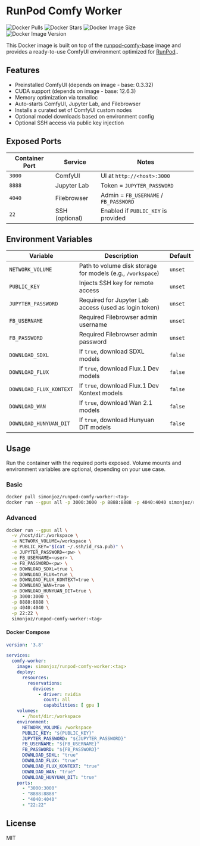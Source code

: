 # RunPod Comfy Worker

![Docker Pulls](https://img.shields.io/docker/pulls/simonjoz/runpod-comfy-worker)
![Docker Stars](https://img.shields.io/docker/stars/simonjoz/runpod-comfy-worker)
![Docker Image Size](https://img.shields.io/docker/image-size/simonjoz/runpod-comfy-worker/0.1.0-cuda12.6.3-ubuntu24.04)
![Docker Image Version](https://img.shields.io/docker/v/simonjoz/runpod-comfy-worker)

This Docker image is built on top of
the [runpod-comfy-base](https://hub.docker.com/repository/docker/simonjoz/runpod-comfy-base/)
image and provides a ready-to-use ComfyUI environment optimized for [RunPod](https://www.runpod.io/)..

## Features

* Preinstalled ComfyUI (depends on image - base: 0.3.32)
* CUDA support (depends on image - base: 12.6.3)
* Memory optimization via tcmalloc
* Auto-starts ComfyUI, Jupyter Lab, and Filebrowser
* Installs a curated set of ComfyUI custom nodes
* Optional model downloads based on environment config
* Optional SSH access via public key injection

## Exposed Ports

| Container Port | Service        | Notes                                 |
|----------------|----------------|---------------------------------------|
| `3000`         | ComfyUI        | UI at `http://<host>:3000`            |
| `8888`         | Jupyter Lab    | Token = `JUPYTER_PASSWORD`            |
| `4040`         | Filebrowser    | Admin = `FB_USERNAME` / `FB_PASSWORD` |
| `22`           | SSH (optional) | Enabled if `PUBLIC_KEY` is provided   |

## Environment Variables

| Variable                | Description                                                  | Default |
|-------------------------|--------------------------------------------------------------|---------|
| `NETWORK_VOLUME`        | Path to volume disk storage for models  (e.g., `/workspace`) | `unset` |
| `PUBLIC_KEY`            | Injects SSH key for remote access                            | `unset` |
| `JUPYTER_PASSWORD`      | Required for Jupyter Lab access (used as login token)        | `unset` |
| `FB_USERNAME`           | Required Filebrowser admin username                          | `unset` |
| `FB_PASSWORD`           | Required Filebrowser admin password                          | `unset` |
| `DOWNLOAD_SDXL`         | If `true`, download SDXL models                              | `false` |
| `DOWNLOAD_FLUX`         | If `true`, download Flux.1 Dev models                        | `false` |
| `DOWNLOAD_FLUX_KONTEXT` | If `true`, download Flux.1 Dev Kontext models                | `false` |
| `DOWNLOAD_WAN`          | If `true`, download Wan 2.1 models                           | `false` |
| `DOWNLOAD_HUNYUAN_DIT`  | If `true`, download Hunyuan DiT models                       | `false` |

## Usage

Run the container with the required ports exposed. Volume mounts and environment variables are optional, depending on
your use case.

### Basic

```bash
docker pull simonjoz/runpod-comfy-worker:<tag>
docker run --gpus all -p 3000:3000 -p 8888:8888 -p 4040:4040 simonjoz/runpod-comfy-worker:<tag>
```

### Advanced

```bash
docker run --gpus all \
  -v /host/dir:/workspace \
  -e NETWORK_VOLUME=/workspace \
  -e PUBLIC_KEY="$(cat ~/.ssh/id_rsa.pub)" \
  -e JUPYTER_PASSWORD=<pw> \
  -e FB_USERNAME=<user> \
  -e FB_PASSWORD=<pw> \
  -e DOWNLOAD_SDXL=true \
  -e DOWNLOAD_FLUX=true \
  -e DOWNLOAD_FLUX_KONTEXT=true \
  -e DOWNLOAD_WAN=true \
  -e DOWNLOAD_HUNYUAN_DIT=true \
  -p 3000:3000 \
  -p 8888:8888 \
  -p 4040:4040 \
  -p 22:22 \
  simonjoz/runpod-comfy-worker:<tag>
```

#### Docker Compose

```yaml
version: '3.8'

services:
  comfy-worker:
    image: simonjoz/runpod-comfy-worker:<tag>
    deploy:
      resources:
        reservations:
          devices:
            - driver: nvidia
              count: all
              capabilities: [ gpu ]
    volumes:
      - /host/dir:/workspace
    environment:
      NETWORK_VOLUME: /workspace
      PUBLIC_KEY: "${PUBLIC_KEY}"
      JUPYTER_PASSWORD: "${JUPYTER_PASSWORD}"
      FB_USERNAME: "${FB_USERNAME}"
      FB_PASSWORD: "${FB_PASSWORD}"
      DOWNLOAD_SDXL: "true"
      DOWNLOAD_FLUX: "true"
      DOWNLOAD_FLUX_KONTEXT: "true"
      DOWNLOAD_WAN: "true"
      DOWNLOAD_HUNYUAN_DIT: "true"
    ports:
      - "3000:3000"
      - "8888:8888"
      - "4040:4040"
      - "22:22"
```

## License

MIT
